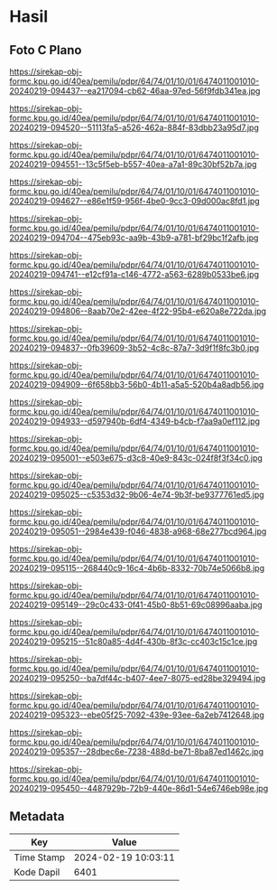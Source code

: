 # Hasil

## Foto C Plano

https://sirekap-obj-formc.kpu.go.id/40ea/pemilu/pdpr/64/74/01/10/01/6474011001010-20240219-094437--ea217094-cb62-46aa-97ed-56f9fdb341ea.jpg

https://sirekap-obj-formc.kpu.go.id/40ea/pemilu/pdpr/64/74/01/10/01/6474011001010-20240219-094520--51113fa5-a526-462a-884f-83dbb23a95d7.jpg

https://sirekap-obj-formc.kpu.go.id/40ea/pemilu/pdpr/64/74/01/10/01/6474011001010-20240219-094551--13c5f5eb-b557-40ea-a7a1-89c30bf52b7a.jpg

https://sirekap-obj-formc.kpu.go.id/40ea/pemilu/pdpr/64/74/01/10/01/6474011001010-20240219-094627--e86e1f59-956f-4be0-9cc3-09d000ac8fd1.jpg

https://sirekap-obj-formc.kpu.go.id/40ea/pemilu/pdpr/64/74/01/10/01/6474011001010-20240219-094704--475eb93c-aa9b-43b9-a781-bf29bc1f2afb.jpg

https://sirekap-obj-formc.kpu.go.id/40ea/pemilu/pdpr/64/74/01/10/01/6474011001010-20240219-094741--e12cf91a-c146-4772-a563-6289b0533be6.jpg

https://sirekap-obj-formc.kpu.go.id/40ea/pemilu/pdpr/64/74/01/10/01/6474011001010-20240219-094806--8aab70e2-42ee-4f22-95b4-e620a8e722da.jpg

https://sirekap-obj-formc.kpu.go.id/40ea/pemilu/pdpr/64/74/01/10/01/6474011001010-20240219-094837--0fb39609-3b52-4c8c-87a7-3d9f1f8fc3b0.jpg

https://sirekap-obj-formc.kpu.go.id/40ea/pemilu/pdpr/64/74/01/10/01/6474011001010-20240219-094909--6f658bb3-56b0-4b11-a5a5-520b4a8adb56.jpg

https://sirekap-obj-formc.kpu.go.id/40ea/pemilu/pdpr/64/74/01/10/01/6474011001010-20240219-094933--d597940b-6df4-4349-b4cb-f7aa9a0ef112.jpg

https://sirekap-obj-formc.kpu.go.id/40ea/pemilu/pdpr/64/74/01/10/01/6474011001010-20240219-095001--e503e675-d3c8-40e9-843c-024f8f3f34c0.jpg

https://sirekap-obj-formc.kpu.go.id/40ea/pemilu/pdpr/64/74/01/10/01/6474011001010-20240219-095025--c5353d32-9b06-4e74-9b3f-be9377761ed5.jpg

https://sirekap-obj-formc.kpu.go.id/40ea/pemilu/pdpr/64/74/01/10/01/6474011001010-20240219-095051--2984e439-f046-4838-a968-68e277bcd964.jpg

https://sirekap-obj-formc.kpu.go.id/40ea/pemilu/pdpr/64/74/01/10/01/6474011001010-20240219-095115--268440c9-16c4-4b6b-8332-70b74e5066b8.jpg

https://sirekap-obj-formc.kpu.go.id/40ea/pemilu/pdpr/64/74/01/10/01/6474011001010-20240219-095149--29c0c433-0f41-45b0-8b51-69c08996aaba.jpg

https://sirekap-obj-formc.kpu.go.id/40ea/pemilu/pdpr/64/74/01/10/01/6474011001010-20240219-095215--51c80a85-4d4f-430b-8f3c-cc403c15c1ce.jpg

https://sirekap-obj-formc.kpu.go.id/40ea/pemilu/pdpr/64/74/01/10/01/6474011001010-20240219-095250--ba7df44c-b407-4ee7-8075-ed28be329494.jpg

https://sirekap-obj-formc.kpu.go.id/40ea/pemilu/pdpr/64/74/01/10/01/6474011001010-20240219-095323--ebe05f25-7092-439e-93ee-6a2eb7412648.jpg

https://sirekap-obj-formc.kpu.go.id/40ea/pemilu/pdpr/64/74/01/10/01/6474011001010-20240219-095357--28dbec6e-7238-488d-be71-8ba87ed1462c.jpg

https://sirekap-obj-formc.kpu.go.id/40ea/pemilu/pdpr/64/74/01/10/01/6474011001010-20240219-095450--4487929b-72b9-440e-86d1-54e6746eb98e.jpg


## Metadata

| Key        | Value               |
| ---------- | ------------------- |
| Time Stamp | 2024-02-19 10:03:11 |
| Kode Dapil | 6401                |



